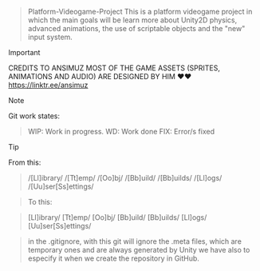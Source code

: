 > Platform-Videogame-Project
> This is a platform videogame project in which the main goals will be learn more about Unity2D physics, advanced animations, the use of scriptable objects and the "new" input system.

> [!IMPORTANT]
> CREDITS TO ANSIMUZ MOST OF THE GAME ASSETS (SPRITES, ANIMATIONS AND AUDIO) ARE DESIGNED BY HIM ❤❤
> https://linktr.ee/ansimuz

> [!NOTE]
> Git work states:

> WIP: Work in progress.
> WD: Work done
> FIX: Error/s fixed

> [!TIP]
> From this:

> /[Ll]ibrary/
> /[Tt]emp/
> /[Oo]bj/
> /[Bb]uild/
> /[Bb]uilds/
> /[Ll]ogs/
> /[Uu]ser[Ss]ettings/

> To this:

> [Ll]ibrary/
> [Tt]emp/
> [Oo]bj/
> [Bb]uild/
> [Bb]uilds/
> [Ll]ogs/
> [Uu]ser[Ss]ettings/

> in the .gitignore, with this git will ignore the .meta files, which are temporary ones and are always generated by Unity
> we have also to especify it when we create the repository in GitHub.

